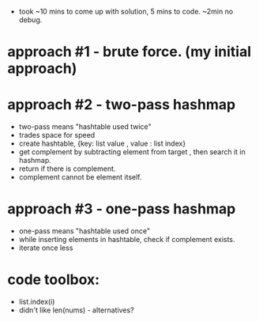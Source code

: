 * took ~10 mins to come up with solution, 5 mins to code. ~2min no debug. 


# approach #1 - brute force. (my initial approach) 

# approach #2 - two-pass hashmap 
- two-pass means "hashtable used twice" 
- trades space for speed
- create hashtable, {key: list value , value : list index}
- get complement by subtracting element from target , then search it in hashmap. 
- return if there is complement. 
- complement cannot be element itself. 

# approach #3 - one-pass hashmap
- one-pass means "hashtable used once" 
- while inserting elements in hashtable, check if complement exists.
- iterate once less 


# code toolbox: 
- list.index(i)
- didn't like len(nums) - alternatives?

